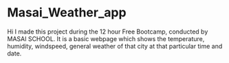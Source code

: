 # Masai_Weather_app
Hi I made this project during the 12 hour Free Bootcamp, conducted by MASAI SCHOOL.
It is a basic webpage which shows the temperature, humidity, windspeed, general weather of that city at that particular time and date.
